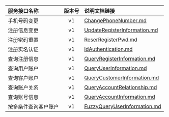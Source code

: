   
| 服务接口名称 | 版本号 | 说明文档链接 |  
| :----------------- | :-----: | :---------------- |  
| 手机号码变更 | v1 | [ChangePhoneNumber.md](https://github.com/Zhang-Monica/gitMd/blob/master/EpeisComm/CommAccountServer/ChangePhoneNumber.md) |  
| 注册信息变更 | v1 | [UpdateRegisterInformation.md](https://github.com/Zhang-Monica/gitMd/blob/master/EpeisComm/CommAccountServer/UpdateRegisterInformation.md) |  
| 注册密码重置 | v1 | [ReserRegisterPwd.md](https://github.com/Zhang-Monica/gitMd/blob/master/EpeisComm/CommAccountServer/ReserRegisterPwd.md) |  
| 注册实名认证 | v1 | [IdAuthentication.md](https://github.com/Zhang-Monica/gitMd/blob/master/EpeisComm/CommAccountServer/IdAuthentication.md) |  
| 查询注册信息 | v1 | [QueryRegisterInformation.md](https://github.com/Zhang-Monica/gitMd/blob/master/EpeisComm/CommAccountServer/QueryRegisterInformation.md) |  
| 查询用户账户 | v1 | [QueryUserInformation.md](https://github.com/Zhang-Monica/gitMd/blob/master/EpeisComm/CommAccountServer/QueryUserInformation.md) |  
| 查询客户账户 | v1 | [QueryCustomerInformation.md](https://github.com/Zhang-Monica/gitMd/blob/master/EpeisComm/CommAccountServer/QueryCustomerInformation.md) |  
| 查询账户关系 | v1 | [QueryAccountRelationship.md](https://github.com/Zhang-Monica/gitMd/blob/master/EpeisComm/CommAccountServer/QueryAccountRelationship.md) |  
| 查询账号信息 | v1 | [QueryAccountInformation.md](https://github.com/Zhang-Monica/gitMd/blob/master/EpeisComm/CommAccountServer/QueryAccountInformation.md) |  
| 按多条件查询客户账户 | v1 | [FuzzyQueryUserInformation.md](https://github.com/Zhang-Monica/gitMd/blob/master/EpeisComm/CommAccountServer/FuzzyQueryUserInformation.md) |  
  
